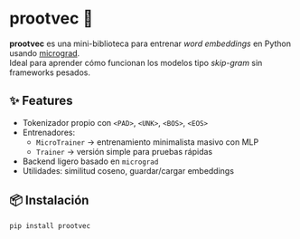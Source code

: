 # prootvec 🚀

**prootvec** es una mini-biblioteca para entrenar *word embeddings* en Python usando [micrograd](https://github.com/karpathy/micrograd).  
Ideal para aprender cómo funcionan los modelos tipo *skip-gram* sin frameworks pesados.

## ✨ Features
- Tokenizador propio con `<PAD>`, `<UNK>`, `<BOS>`, `<EOS>`
- Entrenadores:
  - `MicroTrainer` → entrenamiento minimalista masivo con MLP
  - `Trainer` → versión simple para pruebas rápidas
- Backend ligero basado en `micrograd`
- Utilidades: similitud coseno, guardar/cargar embeddings

## 📦 Instalación

```bash
pip install prootvec
